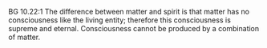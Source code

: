 BG 10.22:1	The difference between matter and spirit is that matter has no consciousness like the living entity; therefore this consciousness is supreme and eternal. Consciousness cannot be produced by a combination of matter.